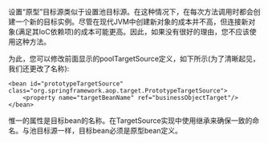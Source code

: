 设置“原型”目标源类似于设置池目标源。在这种情况下，在每次方法调用时都会创建一个新的目标实例。尽管在现代JVM中创建新对象的成本并不高，但连接新对象(满足其IoC依赖项)的成本可能更高。因此，如果没有很好的理由，您不应该使用这种方法。

为此，您可以修改前面显示的poolTargetSource定义，如下所示(为了清晰起见，我们还更改了名称):

	<bean id="prototypeTargetSource" class="org.springframework.aop.target.PrototypeTargetSource">
	    <property name="targetBeanName" ref="businessObjectTarget"/>
	</bean>

惟一的属性是目标bean的名称。在TargetSource实现中使用继承来确保一致的命名。与池目标源一样，目标bean必须是原型bean定义。